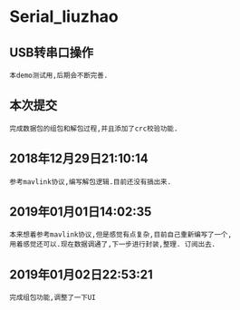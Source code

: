 # Serial_liuzhao
## USB转串口操作
    本demo测试用,后期会不断完善.

## 本次提交
    完成数据包的组包和解包过程,并且添加了crc校验功能.
## 2018年12月29日21:10:14
    参考mavlink协议,编写解包逻辑.目前还没有搞出来.
## 2019年01月01日14:02:35
    本来想着参考mavlink协议,但是感觉有点复杂,目前自己重新编写了一个,
    用着感觉还可以.现在数据调通了,下一步进行封装,整理. 订阅出去.
## 2019年01月02日22:53:21
    完成组包功能,调整了一下UI